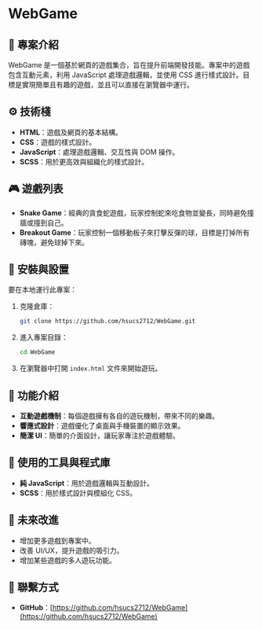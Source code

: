 # WebGame

## 📜 專案介紹
WebGame 是一個基於網頁的遊戲集合，旨在提升前端開發技能。專案中的遊戲包含互動元素，利用 JavaScript 處理遊戲邏輯，並使用 CSS 進行樣式設計。目標是實現簡單且有趣的遊戲，並且可以直接在瀏覽器中運行。

## ⚙️ 技術棧
- **HTML**：遊戲及網頁的基本結構。
- **CSS**：遊戲的樣式設計。
- **JavaScript**：處理遊戲邏輯、交互性與 DOM 操作。
- **SCSS**：用於更高效與組織化的樣式設計。

## 🎮 遊戲列表
- **Snake Game**：經典的貪食蛇遊戲，玩家控制蛇來吃食物並變長，同時避免撞牆或撞到自己。
- **Breakout Game**：玩家控制一個移動板子來打擊反彈的球，目標是打掉所有磚塊，避免球掉下來。

## 🔧 安裝與設置
要在本地運行此專案：

1. 克隆倉庫：
    ```bash
    git clone https://github.com/hsucs2712/WebGame.git
    ```
2. 進入專案目錄：
    ```bash
    cd WebGame
    ```
3. 在瀏覽器中打開 `index.html` 文件來開始遊玩。

## 🚀 功能介紹
- **互動遊戲機制**：每個遊戲擁有各自的遊玩機制，帶來不同的樂趣。
- **響應式設計**：遊戲優化了桌面與手機裝置的顯示效果。
- **簡潔 UI**：簡單的介面設計，讓玩家專注於遊戲體驗。

## 🔧 使用的工具與程式庫
- **純 JavaScript**：用於遊戲邏輯與互動設計。
- **SCSS**：用於樣式設計與模組化 CSS。

## 🎯 未來改進
- 增加更多遊戲到專案中。
- 改善 UI/UX，提升遊戲的吸引力。
- 增加某些遊戲的多人遊玩功能。

## 📧 聯繫方式
- **GitHub**：[https://github.com/hsucs2712/WebGame](https://github.com/hsucs2712/WebGame)
